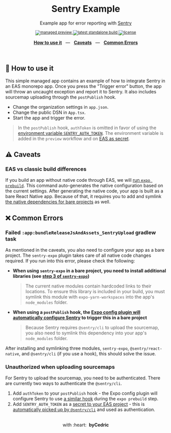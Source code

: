 <div align="center">
  <h1>Sentry Example</h1>
  <p></p>
  <p>Example app for error reporting with <a href="https://sentry.io/">Sentry</a></p>
  <sup>
    <a href="https://github.com/byCedric/wcpos-monorepo-example/releases">
      <img src="https://img.shields.io/github/workflow/status/byCedric/wcpos-monorepo-example/preview?style=flat-square" alt="managed preview" />
    </a>
    <a href="https://github.com/byCedric/wcpos-monorepo-example/actions">
      <img src="https://img.shields.io/github/workflow/status/byCedric/wcpos-monorepo-example/standalone?style=flat-square" alt="latest standalone build" />
    </a>
    <a href="https://github.com/byCedric/wcpos-monorepo-example/blob/main/LICENSE.md">
      <img src="https://img.shields.io/github/license/byCedric/wcpos-monorepo-example?style=flat-square" alt="license" />
    </a>
  </sup>
  <br />
  <p align="center">
    <a href="https://github.com/byCedric/wcpos-monorepo-example/tree/main/apps/with-sentry#-how-to-use-it"><b>How to use it</b></a>
    &nbsp;&nbsp;&mdash;&nbsp;&nbsp;
    <a href="https://github.com/byCedric/wcpos-monorepo-example/tree/main/apps/with-sentry#%EF%B8%8F-caveats"><b>Caveats</b></a>
    &nbsp;&nbsp;&mdash;&nbsp;&nbsp;
    <a href="https://github.com/byCedric/wcpos-monorepo-example/tree/main/apps/with-sentry#-common-errors"><b>Common Errors</b></a>
  </p>
  <br />
</div>

## 🚀 How to use it

This simple managed app contains an example of how to integrate Sentry in an EAS monorepo app. Once you press the "Trigger error" button, the app will throw an uncaught exception and report it to Sentry. It also includes sourcemap uploading through the `postPublish` hook.

- Change the organization settings in `app.json`.
- Change the public DSN in `App.tsx`.
- Start the app and trigger the error.

> In the `postPublish` hook, `authToken` is omitted in favor of using the [environment variable `SENTRY_AUTH_TOKEN`](https://github.com/expo/sentry-expo/issues/144). The environment variable is added in the `preview` workflow and on [EAS as secret](https://docs.expo.io/build-reference/variables/#using-secrets-in-environment-variables).

## ⚠️ Caveats

### EAS vs classic build differences

If you build an app without native code through EAS, we will [run `expo prebuild`](https://docs.expo.io/guides/config-plugins/). This command auto-generates the native configuration based on the current settings. After generating the native code, your app is built as a bare React Native app. Because of that, it requires you to add and symlink [the native dependencies for bare projects](https://github.com/expo/sentry-expo#step-3) as well.

## ❌ Common Errors

### Failed `:app:bundleReleaseJsAndAssets_SentryUpload` gradlew task

As mentioned in the caveats, you also need to configure your app as a bare project. The `sentry-expo` plugin takes care of all native code changes required. If you run into this error, please check the following:

- **When using `sentry-expo` in a bare project, you need to install additional libraries (see [step 3 of `sentry-expo`](https://github.com/expo/sentry-expo#step-3))**
  > The current native modules contain hardcoded links to their locations. To ensure this library is included in your build, you must symlink this module with `expo-yarn-workspaces` into the app's `node_modules` folder.
- **When using a `postPublish` hook, the [Expo config plugin will automatically configure Sentry](https://github.com/expo/sentry-expo/blob/master/plugin/src/withSentry.ts#L32-L71) to trigger this in a bare project**
  > Because Sentry requires `@sentry/cli` to upload the sourcemap, you also need to symlink this dependency into your app's `node_modules` folder.

After installing and symlinking three modules, `sentry-expo`, `@sentry/react-native`, and `@sentry/cli` (if you use a hook), this should solve the issue.

### Unauthorized when uploading sourcemaps

For Sentry to upload the sourcemap, you need to be authenticated. There are currently two ways to authenticate the `@sentry/cli`.

1. Add `authToken` to your `postPublish` hook - the Expo config plugin will configure Sentry to use [a similar hook](https://github.com/expo/sentry-expo#configure-no-publish-builds-or-eas-build) during the `expo prebuild` step.
2. Add `SENTRY_AUTH_TOKEN` as a [secret to your EAS project](https://docs.expo.io/build-reference/variables/#using-secrets-in-environment-variables) - this is [automatically picked up by `@sentry/cli`](https://docs.sentry.io/product/cli/configuration/#to-authenticate-manually) and used as authentication.

<div align="center">
  <br />
  with&nbsp;:heart:&nbsp;&nbsp;<strong>byCedric</strong>
  <br />
</div>
